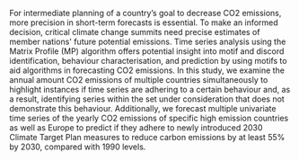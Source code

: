 For intermediate planning of a country’s goal to decrease CO2 emissions, more precision in short-term forecasts is essential. To make an informed decision, critical climate change summits need precise estimates of member nations' future potential emissions. Time series analysis using the Matrix Profile (MP) algorithm offers potential insight into motif and discord identification, behaviour characterisation, and prediction by using motifs to aid algorithms in forecasting CO2 emissions. In this study, we examine the annual amount CO2 emissions of multiple countries simultaneously to highlight instances if time series are adhering to a certain behaviour and, as a result, identifying series within the set under consideration that does not demonstrate this behaviour. Additionally, we forecast multiple univariate time series of the yearly CO2 emissions of specific high emission countries as well as Europe to predict if they adhere to newly introduced 2030 Climate Target Plan measures to reduce carbon emissions by at least 55% by 2030, compared with 1990 levels. 
